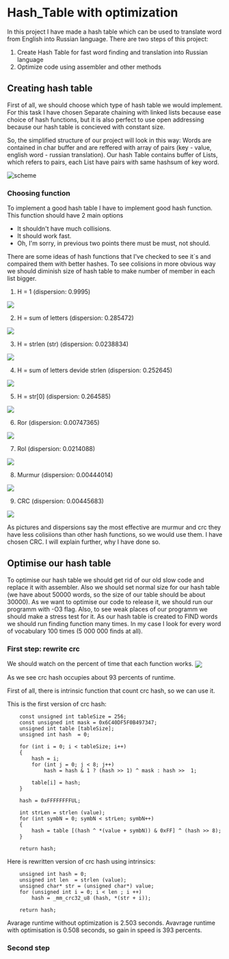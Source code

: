 # Hash_Table with optimization
In this project I have made a hash table which can be used to translate word from English into Russian language. 
There are two steps of this project: 
1) Create Hash Table for fast word finding and translation into Russian language
2) Optimize code using assembler and other methods

## Creating hash table

First of all, we should choose which type of hash table we would implement. For this task I have chosen Separate chaining with linked lists because ease choice of hash functions, but it is also perfect to use open addressing because our hash table is concieved with constant size.

So, the  simplified structure of our project will look in this way:
Words are contained in char buffer and are reffered with array of pairs (key - value, english word - russian translation). Our hash Table contains buffer of Lists, which refers to pairs, each List have pairs with same hashsum of key word.   

![scheme](https://github.com/Krym4s/Hash_table/blob/main/hash_table/%D1%81%D1%85%D0%B5%D0%BC%D0%B01.jpg "схема")

### Choosing function

To implement a good hash table I have to implement good hash function. This function should have 2 main options
- It shouldn't have much collisions.
- It should work fast.
- Oh, I'm sorry, in previous two points there must be must, not should.

There are some ideas of hash functions that I've checked to see it\`s  and compaired them with better hashes.
To see colisions in more obvious way we should diminish size of hash table to make number of member in each list bigger. 

1. Н = 1 (dispersion: 0.9995)
<img align="center"  src="https://github.com/Krym4s/Hash_table/blob/main/1Pic">


2. H = sum of letters (dispersion: 0.285472)
<img align="center"  src="https://github.com/Krym4s/Hash_table/blob/main/hash_table/lenPic">


3. H = strlen (str) (dispersion: 0.0238834)
<img align="center"  src="https://github.com/Krym4s/Hash_table/blob/main/1Pic">


4. H = sum of letters devide strlen (dispersion: 0.252645)
<img align="center"  src="https://github.com/Krym4s/Hash_table/blob/main/hash_table/averageLenPic">


5. H = str[0] (dispersion: 0.264585)
<img align="center"  src="https://github.com/Krym4s/Hash_table/blob/main/hash_table/dedPic">


6. Ror (dispersion: 0.00747365)
<img align="center"  src="https://github.com/Krym4s/Hash_table/blob/main/hash_table/RorPic">


7. Rol (dispersion: 0.0214088)
<img align="center"  src="https://github.com/Krym4s/Hash_table/blob/main/hash_table/RolPic">


8. Murmur (dispersion: 0.00444014)
<img align="center"  src="https://github.com/Krym4s/Hash_table/blob/main/hash_table/murmurPic">


9. CRC (dispersion: 0.00445683)
<img align="center"  src="https://github.com/Krym4s/Hash_table/blob/main/hash_table/CRCPic">

As pictures and dispersions say the most effective are murmur and crc they have less colisiions than other hash functions, so we would use them. I have chosen CRC. I will explain further, why I have done so.

## Optimise our hash table

To optimise our hash table we should get rid of our old slow code and replace it with assembler. Also we should set normal size for our hash table (we have about 50000 words, so the size of our table should be about 30000). As we want to optimise our code to release it, we should run our programm with -O3 flag. Also, to see weak places of our programm we should make a stress test for it. As our hash table is created to FIND words we should run finding function many times. In my case I look for every word of vocabulary 100 times (5 000 000 finds at all).

### First step: rewrite crc
We should watch on the percent of time that each function works. 
<img align="center"  src="https://github.com/Krym4s/Hash_table/blob/main/hash_table/1.jpg">

As we see crc hash occupies about 93 percents of runtime.

First of all, there is intrinsic function that count crc hash, so we can use it.

This is the first version of crc hash: 

``` 
    const unsigned int tableSize = 256;
    const unsigned int mask = 0x6C40DF5F0B497347; 
    unsigned int table [tableSize];
    unsigned int hash  = 0;

    for (int i = 0; i < tableSize; i++)
    {
        hash = i;
        for (int j = 0; j < 8; j++)
            hash = hash & 1 ? (hash >> 1) ^ mask : hash >>  1;

        table[i] = hash;
    }

    hash = 0xFFFFFFFFUL;

    int strLen = strlen (value);
    for (int symbN = 0; symbN < strLen; symbN++)
    {
        hash = table [(hash ^ *(value + symbN)) & 0xFF] ^ (hash >> 8);
    }
    
    return hash;

```
Here is rewritten version of crc hash using intrinsics:
```
    unsigned int hash = 0;
    unsigned int len  = strlen (value);
    unsigned char* str = (unsigned char*) value;
    for (unsigned int i = 0; i < len ; i ++)
        hash = _mm_crc32_u8 (hash, *(str + i));
        
    return hash;
```
Avarage runtime without optimization is 2.503 seconds. Avavrage runtime with optimisation is 0.508 seconds, so gain in speed is 393 percents. 

### Second step 


